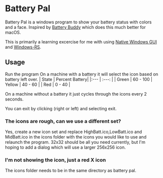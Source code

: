 # Battery Pal

Battery Pal is a windows program to show your battery status with colors and a face. Inspired by [Battery Buddy](https://batterybuddy.app/) which does this much better for macOS.

This is primarily a learning excercise for me with using [Native Windows GUI](https://github.com/gabdube/native-windows-gui) and [Windows-RS](https://github.com/microsoft/windows-rs).


## Usage
Run the program
On a machine with a battery it will select the icon based on battery left over.
| State | Percent Battery|
|:--- | :---: |
| Green | 60 - 100
| Yellow | 40 - 60 |
| Red | 0 - 40 |

On a machine without a battery it just cycles through the icons every 2 seconds.

You can exit by clicking (right or left) and selecting exit.

### The icons are rough, can we use a different set?
Yes, create a new icon set and replace HighBatt.ico,LowBatt.ico and MidBatt.ico in the icons folder with the icons you would like to use and relaunch the program.
32x32 should be all you need currently, but I'm hoping to add a dialog which will use a larger 256x256 icon.

### I'm not showing the icon, just a red X icon
The icons folder needs to be in the same directory as battery pal.
